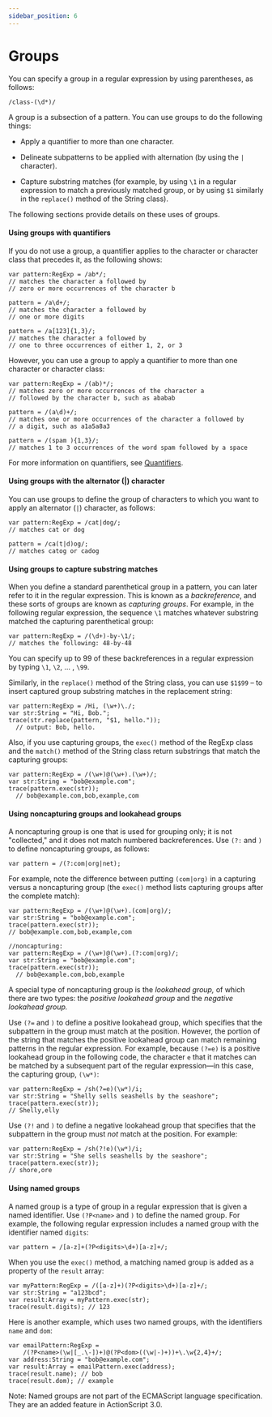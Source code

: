 ```yaml
---
sidebar_position: 6
---
```


# Groups

You can specify a group in a regular expression by using parentheses, as
follows:

    /class-(\d*)/

A group is a subsection of a pattern. You can use groups to do the following
things:

- Apply a quantifier to more than one character.

- Delineate subpatterns to be applied with alternation (by using the `|`
  character).

- Capture substring matches (for example, by using `\1` in a regular expression
  to match a previously matched group, or by using `$1` similarly in the
  `replace()` method of the String class).

The following sections provide details on these uses of groups.

#### Using groups with quantifiers

If you do not use a group, a quantifier applies to the character or character
class that precedes it, as the following shows:

    var pattern:RegExp = /ab*/;
    // matches the character a followed by
    // zero or more occurrences of the character b

    pattern = /a\d+/;
    // matches the character a followed by
    // one or more digits

    pattern = /a[123]{1,3}/;
    // matches the character a followed by
    // one to three occurrences of either 1, 2, or 3

However, you can use a group to apply a quantifier to more than one character or
character class:

    var pattern:RegExp = /(ab)*/;
    // matches zero or more occurrences of the character a
    // followed by the character b, such as ababab

    pattern = /(a\d)+/;
    // matches one or more occurrences of the character a followed by
    // a digit, such as a1a5a8a3

    pattern = /(spam ){1,3}/;
    // matches 1 to 3 occurrences of the word spam followed by a space

For more information on quantifiers, see [Quantifiers](./quantifiers.md).

#### Using groups with the alternator (\|) character

You can use groups to define the group of characters to which you want to apply
an alternator (`|`) character, as follows:

    var pattern:RegExp = /cat|dog/;
    // matches cat or dog

    pattern = /ca(t|d)og/;
    // matches catog or cadog

#### Using groups to capture substring matches

When you define a standard parenthetical group in a pattern, you can later refer
to it in the regular expression. This is known as a _backreference_, and these
sorts of groups are known as _capturing groups_. For example, in the following
regular expression, the sequence `\1` matches whatever substring matched the
capturing parenthetical group:

    var pattern:RegExp = /(\d+)-by-\1/;
    // matches the following: 48-by-48

You can specify up to 99 of these backreferences in a regular expression by
typing `\1`, `\2`, ... , `\99`.

Similarly, in the `replace()` method of the String class, you can use `$1$99` –
to insert captured group substring matches in the replacement string:

    var pattern:RegExp = /Hi, (\w+)\./;
    var str:String = "Hi, Bob.";
    trace(str.replace(pattern, "$1, hello."));
      // output: Bob, hello.

Also, if you use capturing groups, the `exec()` method of the RegExp class and
the `match()` method of the String class return substrings that match the
capturing groups:

    var pattern:RegExp = /(\w+)@(\w+).(\w+)/;
    var str:String = "bob@example.com";
    trace(pattern.exec(str));
      // bob@example.com,bob,example,com

#### Using noncapturing groups and lookahead groups

A noncapturing group is one that is used for grouping only; it is not
"collected," and it does not match numbered backreferences. Use `(?:` and `)` to
define noncapturing groups, as follows:

    var pattern = /(?:com|org|net);

For example, note the difference between putting `(com|org)` in a capturing
versus a noncapturing group (the `exec()` method lists capturing groups after
the complete match):

    var pattern:RegExp = /(\w+)@(\w+).(com|org)/;
    var str:String = "bob@example.com";
    trace(pattern.exec(str));
    // bob@example.com,bob,example,com

    //noncapturing:
    var pattern:RegExp = /(\w+)@(\w+).(?:com|org)/;
    var str:String = "bob@example.com";
    trace(pattern.exec(str));
      // bob@example.com,bob,example

A special type of noncapturing group is the _lookahead group,_ of which there
are two types: the _positive lookahead group_ and the _negative lookahead
group._

Use `(?=` and `)` to define a positive lookahead group, which specifies that the
subpattern in the group must match at the position. However, the portion of the
string that matches the positive lookahead group can match remaining patterns in
the regular expression. For example, because `(?=e)` is a positive lookahead
group in the following code, the character `e` that it matches can be matched by
a subsequent part of the regular expression—in this case, the capturing group,
`(\w*)`:

    var pattern:RegExp = /sh(?=e)(\w*)/i;
    var str:String = "Shelly sells seashells by the seashore";
    trace(pattern.exec(str));
    // Shelly,elly

Use `(?!` and `)` to define a negative lookahead group that specifies that the
subpattern in the group must _not_ match at the position. For example:

    var pattern:RegExp = /sh(?!e)(\w*)/i;
    var str:String = "She sells seashells by the seashore";
    trace(pattern.exec(str));
    // shore,ore

#### Using named groups

A named group is a type of group in a regular expression that is given a named
identifier. Use `(?P<name>` and `)` to define the named group. For example, the
following regular expression includes a named group with the identifier named
`digits`:

    var pattern = /[a-z]+(?P<digits>\d+)[a-z]+/;

When you use the `exec()` method, a matching named group is added as a property
of the `result` array:

    var myPattern:RegExp = /([a-z]+)(?P<digits>\d+)[a-z]+/;
    var str:String = "a123bcd";
    var result:Array = myPattern.exec(str);
    trace(result.digits); // 123

Here is another example, which uses two named groups, with the identifiers
`name` and `dom`:

    var emailPattern:RegExp =
        /(?P<name>(\w|[_.\-])+)@(?P<dom>((\w|-)+))+\.\w{2,4}+/;
    var address:String = "bob@example.com";
    var result:Array = emailPattern.exec(address);
    trace(result.name); // bob
    trace(result.dom); // example

Note: Named groups are not part of the ECMAScript language specification. They
are an added feature in ActionScript 3.0.

